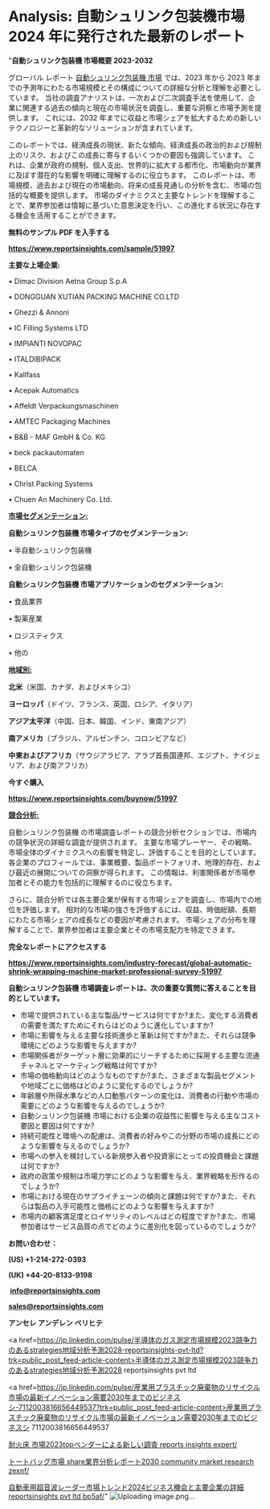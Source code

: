 # Analysis: 自動シュリンク包装機市場 2024 年に発行された最新のレポート

"<strong>自動シュリンク包装機 市場概要 2023-2032</strong>

グローバル レポート <a href=https://www.reportsinsights.com/sample/51997>自動シュリンク包装機 市場</a> では、2023 年から 2023 年までの予測年にわたる市場規模とその構成についての詳細な分析と理解を必要としています。 当社の調査アナリストは、一次および二次調査手法を使用して、企業に関連する過去の傾向と現在の市場状況を調査し、重要な洞察と市場予測を提供します。 これには、2032 年までに収益と市場シェアを拡大​​するための新しいテクノロジーと革新的なソリューションが含まれています。

このレポートでは、経済成長の現状、新たな傾向、経済成長の政治的および規制上のリスク、およびこの成長に寄与するいくつかの要因も強調しています。 これは、企業が政府の規制、個人支出、世界的に拡大する都市化、市場動向が業界に及ぼす潜在的な影響を明確に理解するのに役立ちます。 このレポートは、市場規模、過去および現在の市場動向、将来の成長見通しの分析を含む、市場の包括的な概要を提供します。 市場のダイナミクスと主要なトレンドを理解することで、業界参加者は情報に基づいた意思決定を行い、この進化する状況に存在する機会を活用することができます。

<strong><b>無料のサンプル PDF を入手する</b></strong>

<a href=https://www.reportsinsights.com/sample/51997><strong><u>https://www.reportsinsights.com/sample/51997</u></strong></a>

<strong>主要な上場企業:</strong>

• Dimac Division Aetna Group S.p.A

• DONGGUAN XUTIAN PACKING MACHINE CO.LTD

• Ghezzi & Annoni

• IC Filling Systems LTD

• IMPIANTI NOVOPAC

• ITALDIBIPACK

• Kallfass

• Acepak Automatics

• Affeldt Verpackungsmaschinen

• AMTEC Packaging Machines

• B&B - MAF GmbH & Co. KG

• beck packautomaten

• BELCA

• Christ Packing Systems

• Chuen An Machinery Co.  Ltd.

<strong><u>市場セグメンテーション</u></strong><strong><u>:</u></strong>

<strong>自動シュリンク包装機 市場タイプのセグメンテーション:</strong>

• 半自動シュリンク包装機

• 全自動シュリンク包装機

<strong>自動シュリンク包装機 市場アプリケーションのセグメンテーション:</strong>

• 食品業界

• 製薬産業

• ロジスティクス

• 他の

<strong><u>地域別</u></strong><strong><u>:</u></strong>

<strong>北米</strong>（米国、カナダ、およびメキシコ）

<strong>ヨーロッパ</strong>（ドイツ、フランス、英国、ロシア、イタリア）

<strong>アジア太平洋</strong>（中国、日本、韓国、インド、東南アジア）

<strong>南アメリカ</strong>（ブラジル、アルゼンチン、コロンビアなど）

<strong>中東およびアフリカ</strong>（サウジアラビア、アラブ首長国連邦、エジプト、ナイジェリア、および南アフリカ）

<strong>今すぐ購入</strong>

<a href=https://www.reportsinsights.com/buynow/51997><strong><u>https://www.reportsinsights.com/buynow/51997</u></strong></a>

<strong><u>競合分析:</u></strong>

自動シュリンク包装機 の市場調査レポートの競合分析セクションでは、市場内の競争状況の詳細な調査が提供されます。 主要な市場プレーヤー、その戦略、市場全体のダイナミクスへの影響を特定し、評価することを目的としています。 各企業のプロフィールでは、事業概要、製品ポートフォリオ、地理的存在、および最近の展開についての洞察が得られます。 この情報は、利害関係者が市場参加者とその能力を包括的に理解するのに役立ちます。

さらに、競合分析では各主要企業が保有する市場シェアを調査し、市場内での地位を評価します。 相対的な市場の強さを評価するには、収益、時価総額、長期にわたる市場シェアの成長などの要因が考慮されます。 市場シェアの分布を理解することで、業界参加者は主要企業とその市場支配力を特定できます。

<strong>完全なレポートにアクセスする</strong>

<a href=https://www.reportsinsights.com/industry-forecast/global-automatic-shrink-wrapping-machine-market-professional-survey-51997><strong><u><b>https://www.reportsinsights.com/industry-forecast/global-automatic-shrink-wrapping-machine-market-professional-survey-51997</b></u></strong></a>

<strong><b>自動シュリンク包装機 市場調査レポートは、次の重要な質問に答えることを目的としています。</b></strong>
<ul>
  <li>市場で提供されている主な製品/サービスは何ですか?また、変化する消費者の需要を満たすためにそれらはどのように進化していますか?</li>
  <li>市場に影響を与える主要な技術進歩と革新は何ですか?また、それらは競争環境にどのような影響を与えますか?</li>
  <li>市場関係者がターゲット層に効果的にリーチするために採用する主要な流通チャネルとマーケティング戦略は何ですか?</li>
  <li>市場の価格動向はどのようなものですか?また、さまざまな製品セグメントや地域ごとに価格はどのように変化するのでしょうか?</li>
  <li>年齢層や所得水準などの人口動態パターンの変化は、消費者の行動や市場の需要にどのような影響を与えるのでしょうか?</li>
  <li>自動シュリンク包装機 市場における企業の収益性に影響を与える主なコスト要因と要因は何ですか?</li>
  <li>持続可能性と環境への配慮は、消費者の好みやこの分野の市場の成長にどのような影響を与えるのでしょうか?</li>
  <li>市場への参入を検討している新規参入者や投資家にとっての投資機会と課題は何ですか?</li>
  <li>政府の政策や規制は市場力学にどのような影響を与え、業界戦略を形作るのでしょうか?</li>
  <li>市場における現在のサプライチェーンの傾向と課題は何ですか?また、それらは製品の入手可能性と価格にどのような影響を与えますか?</li>
  <li>市場内の顧客満足度とロイヤリティのレベルはどの程度ですか?また、市場参加者はサービス品質の点でどのように差別化を図っているのでしょうか?</li>
</ul>
<strong>お問い合わせ：</strong>

<strong>(US) +1-214-272-0393</strong>

<strong>(UK) +44-20-8133-9198</strong>

<strong> </strong><a href=info@reportsinsights.com><strong><u>info@reportsinsights.com</u></strong></a>

<a href=sales@reportsinsights.com><strong><u>sales@reportsinsights.com</u></strong></a>

<strong>アンセレ アンデレン ベリヒテ</strong>

<a href=https://jp.linkedin.com/pulse/半導体のガス測定市場規模2023競争力のあるstrategies地域分析予測2028-reportsinsights-pvt-ltd?trk=public_post_feed-article-content>半導体のガス測定市場規模2023競争力のあるstrategies地域分析予測2028 reportsinsights pvt ltd</a>

<a href=https://jp.linkedin.com/pulse/産業用プラスチック廃棄物のリサイクル市場の最新イノベーション需要2030年までのビジネスシ-7112003816656449537?trk=public_post_feed-article-content>産業用プラスチック廃棄物のリサイクル市場の最新イノベーション需要2030年までのビジネスシ 7112003816656449537</a>

<a href=https://www.linkedin.com/pulse/耐火床-市場2023topベンダーによる新しい調査-reports-insights-expert/>耐火床 市場2023topベンダーによる新しい調査 reports insights expert/</a>

<a href=https://www.linkedin.com/pulse/トートバッグ市場-share業界分析レポート2030-community-market-research-zexnf/>トートバッグ市場 share業界分析レポート2030 community market research zexnf/</a>

<a href=https://www.linkedin.com/pulse/自動車用超音波レーダー市場トレンド2024ビジネス機会と主要企業の詳細-reportsinsights-pvt-ltd-bp5af/>自動車用超音波レーダー市場トレンド2024ビジネス機会と主要企業の詳細 reportsinsights pvt ltd bp5af/</a>"
![Uploading image.png…]()
